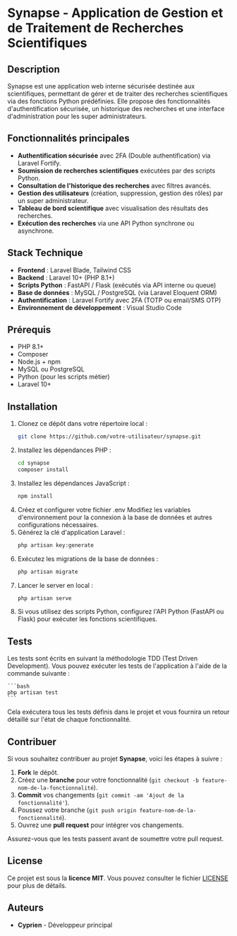 # Synapse - Application de Gestion et de Traitement de Recherches Scientifiques

## Description
Synapse est une application web interne sécurisée destinée aux scientifiques, permettant de gérer et de traiter des recherches scientifiques via des fonctions Python prédéfinies. Elle propose des fonctionnalités d'authentification sécurisée, un historique des recherches et une interface d'administration pour les super administrateurs.

## Fonctionnalités principales
- **Authentification sécurisée** avec 2FA (Double authentification) via Laravel Fortify.
- **Soumission de recherches scientifiques** exécutées par des scripts Python.
- **Consultation de l'historique des recherches** avec filtres avancés.
- **Gestion des utilisateurs** (création, suppression, gestion des rôles) par un super administrateur.
- **Tableau de bord scientifique** avec visualisation des résultats des recherches.
- **Exécution des recherches** via une API Python synchrone ou asynchrone.

## Stack Technique
- **Frontend** : Laravel Blade, Tailwind CSS
- **Backend** : Laravel 10+ (PHP 8.1+)
- **Scripts Python** : FastAPI / Flask (exécutés via API interne ou queue)
- **Base de données** : MySQL / PostgreSQL (via Laravel Eloquent ORM)
- **Authentification** : Laravel Fortify avec 2FA (TOTP ou email/SMS OTP)
- **Environnement de développement** : Visual Studio Code

## Prérequis
- PHP 8.1+
- Composer
- Node.js + npm
- MySQL ou PostgreSQL
- Python (pour les scripts métier)
- Laravel 10+

## Installation

1. Clonez ce dépôt dans votre répertoire local :
    ```bash
    git clone https://github.com/votre-utilisateur/synapse.git
    ```
2. Installez les dépendances PHP :
    ```bash
    cd synapse
    composer install
    ```
3. Installez les dépendances JavaScript :
    ```bash
    npm install
    ```
4. Créez et configurer votre fichier .env
Modifiez les variables d'environnement pour la connexion à la base de données et autres configurations nécessaires.
5. Générez la clé d'application Laravel :
    ```bash
    php artisan key:generate
    ```
6. Exécutez les migrations de la base de données :
    ```bash
    php artisan migrate
    ```
7. Lancer le server en local :
    ```bash
    php artisan serve
    ```
8. Si vous utilisez des scripts Python, configurez l'API Python (FastAPI ou Flask) pour exécuter les fonctions scientifiques.

## Tests
Les tests sont écrits en suivant la méthodologie TDD (Test Driven Development). Vous pouvez exécuter les tests de l'application à l'aide de la commande suivante :

    ```bash
    php artisan test
    ```
Cela exécutera tous les tests définis dans le projet et vous fournira un retour détaillé sur l'état de chaque fonctionnalité.


## Contribuer
Si vous souhaitez contribuer au projet **Synapse**, voici les étapes à suivre :

1. **Fork** le dépôt.
2. Créez une **branche** pour votre fonctionnalité (`git checkout -b feature-nom-de-la-fonctionnalité`).
3. **Commit** vos changements (`git commit -am 'Ajout de la fonctionnalité'`).
4. Poussez votre branche (`git push origin feature-nom-de-la-fonctionnalité`).
5. Ouvrez une **pull request** pour intégrer vos changements.

Assurez-vous que les tests passent avant de soumettre votre pull request.

## License
Ce projet est sous la **licence MIT**. Vous pouvez consulter le fichier [LICENSE](LICENSE) pour plus de détails.

## Auteurs
- **Cyprien** - Développeur principal